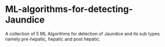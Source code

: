 # ML-algorithms-for-detecting-Jaundice
A collection of 5 ML Algorithms for detection of Jaundice and its sub types namely pre-hepatic, hepatic and post hepatic.
